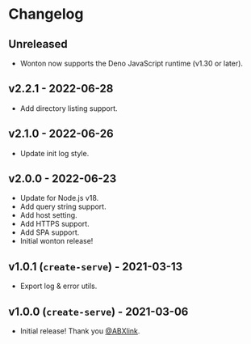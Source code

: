 # Changelog

## Unreleased

- Wonton now supports the Deno JavaScript runtime (v1.30 or later).

## v2.2.1 - 2022-06-28

- Add directory listing support.

## v2.1.0 - 2022-06-26

- Update init log style.

## v2.0.0 - 2022-06-23

- Update for Node.js v18.
- Add query string support.
- Add host setting.
- Add HTTPS support.
- Add SPA support.
- Initial wonton release!

## v1.0.1 (`create-serve`) - 2021-03-13

- Export log & error utils.

## v1.0.0 (`create-serve`) - 2021-03-06

- Initial release! Thank you [@ABXlink](https://github.com/ABXlink).
